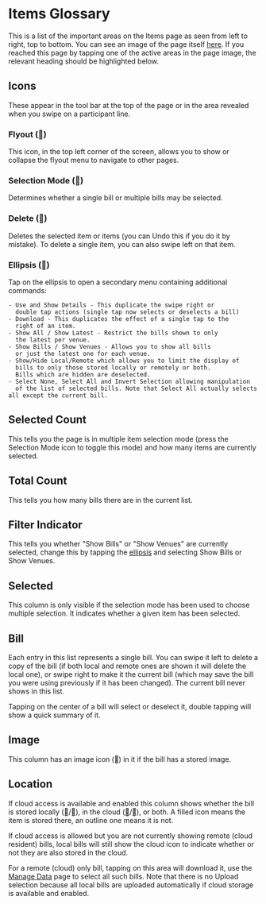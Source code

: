 ﻿# Items Glossary

This is a list of the important areas on the Items page as seen from left to right, top to bottom. You can see an image of the page itself [here](meallistpage.html). If you reached this page by tapping one of the active areas in the page image, the relevant heading should be highlighted below.

## Icons

These appear in the tool bar at the top of the page or in the area revealed when you swipe on a participant line.

### Flyout (<u>&#xF035C;</u>)

This icon, in the top left corner of the screen, allows you to show or collapse the flyout menu to navigate to other pages.

### Selection Mode (<u>&#xF0279;</u>)

Determines whether a single bill or multiple bills may be selected.

### Delete (<u>&#xF0A7A;</u>)

Deletes the selected item or items (you can Undo this if you do it by mistake). To delete a single item, you can also swipe left on that item.

### Ellipsis (<u>&#xF01D9;</u>)

Tap on the ellipsis to open a secondary menu containing additional commands:

    - Use and Show Details - This duplicate the swipe right or 
      double tap actions (single tap now selects or deselects a bill)
    - Download - This duplicates the effect of a single tap to the 
      right of an item.
    - Show All / Show Latest - Restrict the bills shown to only 
      the latest per venue.
    - Show Bills / Show Venues - Allows you to show all bills 
      or just the latest one for each venue.
    - Show/Hide Local/Remote which allows you to limit the display of 
      bills to only those stored locally or remotely or both. 
      Bills which are hidden are deselected.
    - Select None, Select All and Invert Selection allowing manipulation
      of the list of selected bills. Note that Select All actually selects all except the current bill.

## Selected Count

This tells you the page is in multiple item selection mode (press the Selection Mode icon to toggle this mode) and how many items are currently selected.

## Total Count

This tells you how many bills there are in the current list.

## Filter Indicator

This tells you whether "Show Bills" or "Show Venues" are currently selected, change this by tapping the [ellipsis](#ellipsis) and selecting Show Bills or Show Venues. 

## Selected

This column is only visible if the selection mode has been used to choose multiple selection. It indicates whether a given item has been selected.

## Bill

Each entry in this list represents a single bill. You can swipe it left to delete a copy of the bill (if both local and remote ones are shown it will delete the local one), or swipe right to make it the current bill (which may save the bill you were using previously if it has been changed). The current bill never shows in this list.

Tapping on the center of a bill will select or deselect it, double tapping will show a quick summary of it.

## Image

This column has an image icon (<u>&#xF0976;</u>) in it if the bill has a stored image.

## Location

If cloud access is available and enabled this column shows whether the bill is stored locally (<u>&#xF0256;</u>/<u>&#xF024B;</u>), in the cloud (<u>&#xF0163;</u>/<u>&#xF015F;</u>), or both. A filled icon means the item is stored there, an outline one means it is not.

If cloud access is allowed but you are not currently showing remote (cloud resident) bills, local bills will still show the cloud icon to indicate whether or not they are also stored in the cloud.

For a remote (cloud) only bill, tapping on this area will download it, use the [Manage Data](datamanagementpage.html) page to select all such bills. Note that there is no Upload selection because all local bills are uploaded automatically if cloud storage is available and enabled.
